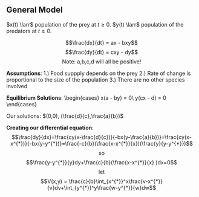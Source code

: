 ## General Model
$x(t) \larr$ population of the prey at $t \geq 0$.
$y(t) \larr$ population of the predators at $t \geq 0$.

$$\frac{dx}{dt} = ax - bxy$$
$$\frac{dy}{dt} = cxy - dy$$
$$\text{Note: a,b,c,d will all be positive!}$$

**Assumptions**:
1.) Food suppply depends on the prey
2.) Rate of change is proportional to the size of the population
3.) There are no other species involved

**Equilibrium Solutions**:
\begin{cases}
x(a - by) = 0\\
y(cx - d) = 0
\end{cases}

Our solutions: $(0,0), (\frac{d}{c},\frac{a}{b})$

**Creating our differential equation**:
$$\frac{dy}{dx}=\frac{cy(x-\frac{d}{c})}{-bx(y-\frac{a}{b})}=\frac{cy(x-x^{*})}{-bx(y-y^{*})}=\frac{-c}{b}(\frac{x-x^{*}}{x})(\frac{y}{y-y^{*}})$$
$$\text{so}$$
$$\frac{y-y^{*}}{y}dy+\frac{c}{b}(\frac{x-x^{*}}{x} )dx=0$$
$$\text{let}$$
$$V(x,y) = \frac{c}{b}\int_{x^{*}}^x\frac{v-x^{*}}{v}dv+\int_{y^{*}}^y\frac{w-y^{*}}{w}dw$$